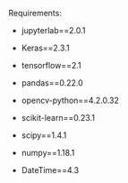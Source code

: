 Requirements:
  
  * jupyterlab==2.0.1
  
  * Keras==2.3.1

  * tensorflow==2.1

  * pandas==0.22.0

  * opencv-python==4.2.0.32

  * scikit-learn==0.23.1

  * scipy==1.4.1

  * numpy==1.18.1

  * DateTime==4.3
